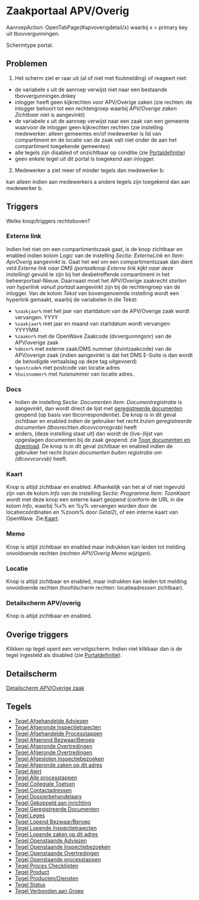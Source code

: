 # Zaakportaal APV/Overig

AanroepAction: OpenTabPage(#apvoverigdetail/x) waarbij x = primary key uit tbovvergunningen.

Schermtype portal.

## Problemen

1. Het scherm ziet er raar uit (al of niet met foutmelding) of reageert niet:

- de variabele x uit de aanroep verwijst niet naar een bestaande tbovvergunningen.dnkey
- inlogger heeft geen kijkrechten voor APV/Overige zaken (zie rechten: de inlogger behoort tot een rechtengroep waarbij _APV/Overige zaken Zichtbaar_ niet is aangevinkt)
- de variabele x uit de aanroep verwijst naar een zaak van een gemeente waarvoor de inlogger geen kijkrechten rechten (zie instelling medewerker: alleen gemeentes en/of medewerker is lid van compartiment en de locatie van de zaak valt niet onder de aan het compartiment toegekende gemeentes)
- alle tegels zijn disabled of onzichtbaar op conditie (zie [Portaldefinitie](/docs/instellen_inrichten/portaldefinitie/README.md))
- geen enkele tegel uit dit portal is toegekend aan inlogger.

2. Medewerker a ziet meer of minder tegels dan medewerker b:

kan alleen indien aan medewerkers a andere tegels zijn toegekend dan aan medewerker b.

## Triggers

Welke knop/triggers rechtsboven?

### Externe link

Indien het niet om een compartimentszaak gaat, is de knop zichtbaar en enabled indien kolom _Logic_ van de instelling _Sectie: ExterneLink_ en _Item: ApvOverig_ aangevinkt is. Gaat het wel om een compartimentszaak dan dient veld _Externe link naar DMS (portaalknop Externe link kijkt naar deze instelling)_ gevuld te zijn bij het desbetreffende compartiment in het beheerportaal-Nieuw. Daarnaast moet het APV/Overige zaakrecht _starten van hyperlink vanuit portaal_ aangevinkt zijn bij de rechtengroep van de inlogger. Van de kolom _Tekst_ van bovengenoemde instelling wordt een hyperlink gemaakt, waarbij de variabelen in die Tekst:

- `%zaakjaar%` met het jaar van startdatum van de APV/Overige zaak wordt vervangen: YYYY
- `%zaakjaar%` met jaar en maand van startdatum wordt vervangen: YYYYMM
- `%zaaknr%` met de OpenWave Zaakcode (dvvergunnngsnr) van de APV/overige zaak
- `%dmsnr%` met externe zaak/DMS nummer (dvintzaakcode) van de APV/overige zaak (indien aangevinkt is dat het DMS E-Suite is dan wordt de benodigde vertaalslag op deze tag uitgevoerd)
- `%postcode%` met postcode van locatie adres
- `%huisnummer%` met huisnummer van locatie adres.

### Docs

- Indien de instelling _Sectie: Documenten Item: Documentregistratie_ is aangevinkt, dan wordt direct de lijst met [geregistreerde documenten](/docs/probleemoplossing/module_overstijgende_schermen/geregistreerde_documenten/README.md) geopend (op basis van tbcorrespondentie). De knop is in dit geval zichtbaar en enabled indien de gebruiker het recht _Inzien geregistreerde documenten (tbovrechten.dlcovvcorregvsb)_ heeft
- anders, (deze instelling staat uit) dan wordt de (live-)lijst van opgeslagen documenten bij de zaak geopend: zie [Toon documenten en download](/docs/probleemoplossing/programmablokken/toon_documenten_en_download.md). De knop is in dit geval zichtbaar en enabled indien de gebruiker het recht _Inzien documenten buiten registratie om (dlcovvcorvsb)_ heeft.

### Kaart

Knop is altijd zichtbaar en enabled. Afhankelijk van het al of niet ingevuld zijn van de kolom _Info_ van de instelling _Sectie: Programma Item: ToonKaart_ wordt met deze knop een externe kaart geopend (conform de URL in die kolom _Info_, waarbij %x% en %y% vervangen worden door de locatiecoördinaten en %zoom% door _Getal2_), of een interne kaart van OpenWave. Zie:[Kaart](/docs/probleemoplossing/module_overstijgende_schermen/kaart.md).

### Memo

Knop is altijd zichtbaar en enabled maar indrukken kan leiden tot melding onvoldoende rechten (rechten _APV/Overig Memo wijzigen_).

### Locatie

Knop is altijd zichtbaar en enabled, maar indrukken kan leiden tot melding onvoldoende rechten (hoofdscherm rechten: locatieadressen zichtbaar).

### Detailscherm APV/overig

Knop is altijd zichtbaar en enabled.

## Overige triggers

Klikken op tegel opent een vervolgscherm. Indien niet klikbaar dan is de tegel ingesteld als disabled (zie [Portaldefinitie](/docs/instellen_inrichten/portaldefinitie/README.md)).

## Detailscherm

[Detailscherm APV/Overige zaak](/docs/probleemoplossing/portalen_en_moduleschermen/zaakportaal_apv_overig/detailscherm_apv_overige_zaak.md)

## Tegels

- [Tegel Afgehandelde Adviezen](/docs/probleemoplossing/portalen_en_moduleschermen/zaakportaal_apv_overig/tegel_afgehandelde_adviezen.md)
- [Tegel Afgeronde Inspectietrajecten](/docs/probleemoplossing/portalen_en_moduleschermen/zaakportaal_apv_overig/tegel_afgehandelde_inspectietrajecten.md)
- [Tegel Afgehandelde Processtappen](/docs/probleemoplossing/portalen_en_moduleschermen/zaakportaal_apv_overig/tegel_afgehandelde_processtappen.md)
- [Tegel Afgerond Bezwaar/Beroep](/docs/probleemoplossing/portalen_en_moduleschermen/zaakportaal_apv_overig/tegel_afgerond_bezwaar_beroep.md)
- [Tegel Afgeronde Overtredingen](/docs/probleemoplossing/portalen_en_moduleschermen/zaakportaal_apv_overig/tegel_afgeronde_issues.md)
- [Tegel Afgeronde Overtredingen](/docs/probleemoplossing/portalen_en_moduleschermen/zaakportaal_apv_overig/tegel_afgeronde_issues.md)
- [Tegel Afgesloten Inspectiebezoeken](/docs/probleemoplossing/portalen_en_moduleschermen/zaakportaal_apv_overig/tegel_afgesloten_inspectiebezoeken.md)
- [Tegel Afgeronde zaken op dit adres](/docs/probleemoplossing/portalen_en_moduleschermen/zaakportaal_apv_overig/tegel_afgesloten_zaken_op_dit_adres.md)
- [Tegel Alert](/docs/probleemoplossing/portalen_en_moduleschermen/zaakportaal_apv_overig/tegel_alert.md)
- [Tegel Alle processtappen](/docs/probleemoplossing/portalen_en_moduleschermen/zaakportaal_apv_overig/tegel_alle_processtappen.md)
- [Tegel Collegiale Toetsen](/docs/probleemoplossing/portalen_en_moduleschermen/zaakportaal_apv_overig/tegel_collegiale_toetsen.md)
- [Tegel Contactadressen](/docs/probleemoplossing/portalen_en_moduleschermen/zaakportaal_apv_overig/tegel_contactadressen.md)
- [Tegel Dossierbehandelaars](/docs/probleemoplossing/portalen_en_moduleschermen/zaakportaal_apv_overig/tegel_dossierbehandelaars.md)
- [Tegel Gekoppeld aan inrichting](/docs/probleemoplossing/portalen_en_moduleschermen/zaakportaal_apv_overig/tegel_gekoppeld_aan_inrichting.md)
- [Tegel Geregistreerde Documenten](/docs/probleemoplossing/portalen_en_moduleschermen/zaakportaal_apv_overig/tegel_geregistreerde_documenten.md)
- [Tegel Leges](/docs/probleemoplossing/portalen_en_moduleschermen/zaakportaal_apv_overig/tegel_leges.md)
- [Tegel Lopend Bezwaar/Beroep](/docs/probleemoplossing/portalen_en_moduleschermen/zaakportaal_apv_overig/tegel_lopend_bezwaar_beroep.md)
- [Tegel Lopende Inspectietrajecten](/docs/probleemoplossing/portalen_en_moduleschermen/zaakportaal_apv_overig/tegel_lopende_inspectietrajecten.md)
- [Tegel Lopende zaken op dit adres](/docs/probleemoplossing/portalen_en_moduleschermen/zaakportaal_apv_overig/tegel_lopende_zaken_op_dit_adres.md)
- [Tegel Openstaande Adviezen](/docs/probleemoplossing/portalen_en_moduleschermen/zaakportaal_apv_overig/tegel_openstaande_adviezen.md)
- [Tegel Openstaande Inspectiebezoeken](/docs/probleemoplossing/portalen_en_moduleschermen/zaakportaal_apv_overig/tegel_openstaande_inspectiebezoeken.md)
- [Tegel Openstaande Overtredingen](/docs/probleemoplossing/portalen_en_moduleschermen/zaakportaal_apv_overig/tegel_openstaande_issues.md)
- [Tegel Openstaande processtappen](/docs/probleemoplossing/portalen_en_moduleschermen/zaakportaal_apv_overig/tegel_openstaande_processtappen.md)
- [Tegel Proces Checklijsten](/docs/probleemoplossing/portalen_en_moduleschermen/zaakportaal_apv_overig/tegel_proces_checklijsten.md)
- [Tegel Product](/docs/probleemoplossing/portalen_en_moduleschermen/zaakportaal_apv_overig/tegel_product.md)
- [Tegel Producten/Diensten](/docs/probleemoplossing/portalen_en_moduleschermen/zaakportaal_apv_overig/tegel_producten_diensten.md)
- [Tegel Status](/docs/probleemoplossing/portalen_en_moduleschermen/zaakportaal_apv_overig/tegel_status.md)
- [Tegel Verbonden aan Groep](/docs/probleemoplossing/portalen_en_moduleschermen/zaakportaal_apv_overig/tegel_verbonden_aan_groep.md)
